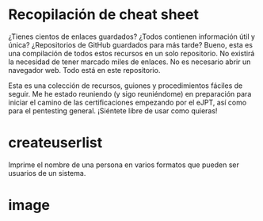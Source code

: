 
# Recopilación de cheat sheet

¿Tienes cientos de enlaces guardados? ¿Todos contienen información útil y única? ¿Repositorios de GitHub guardados para más tarde? Bueno, esta es una compilación de todos estos recursos en un solo repositorio. No existirá la necesidad de tener marcado miles de enlaces. No es necesario abrir un navegador web. Todo está en este repositorio.

Esta es una colección de recursos, guiones y procedimientos fáciles de seguir. Me he estado reuniendo (y sigo reuniéndome) en preparación para iniciar el camino de las certificaciones empezando por el eJPT, así como para el pentesting general. ¡Siéntete libre de usar como quieras!


# createuserlist
Imprime el nombre de una persona en varios formatos que pueden ser usuarios de un sistema. 

# image
